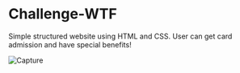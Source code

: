 # Challenge-WTF
Simple structured website using HTML and CSS. User can get card admission and have special benefits!

![Capture](https://user-images.githubusercontent.com/93822452/224983056-3a27c4c3-1446-45aa-b5bb-dc9bdf0de5e0.PNG)
